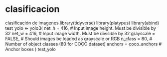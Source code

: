 # clasificacion
 clasificación de imagenes
library(tidyverse)
library(platypus)
library(abind)
test_yolo <- yolo3(
  net_h = 416, # Input image height. Must be divisible by 32
  net_w = 416, # Input image width. Must be divisible by 32
  grayscale = FALSE, # Should images be loaded as grayscale or RGB
  n_class = 80, # Number of object classes (80 for COCO dataset)
  anchors = coco_anchors # Anchor boxes
)
test_yolo
